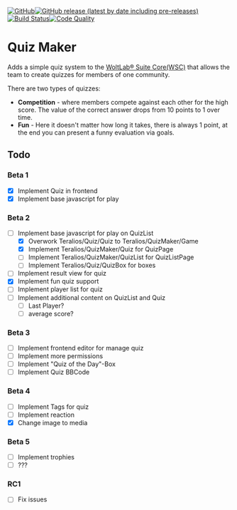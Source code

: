 [![GitHub](https://img.shields.io/github/license/Teralios/QuizMaker?style=flat-square)](https://www.gnu.org/licenses/gpl-3.0.txt)[![GitHub release (latest by date including pre-releases)](https://img.shields.io/github/v/release/teralios/QuizMaker?include_prereleases&style=flat-square)](https://github.com/Teralios/QuizMaker/releases)[![Build Status](https://img.shields.io/travis/Teralios/QuizMaker.svg?style=flat-square)](https://travis-ci.org/Teralios/QuizMaker)[![Code Quality](https://img.shields.io/scrutinizer/g/Teralios/QuizMaker.svg?style=flat-square)](https://scrutinizer-ci.com/g/Teralios/QuizMaker/)
# Quiz Maker
Adds a simple quiz system to the [WoltLab® Suite Core(WSC)](https://www.woltlab.com/features/) that allows the team to create quizzes for members of one community.

There are two types of quizzes:
  * __Competition__ - where members compete against each other for the high score. The value of the correct answer drops from 10 points to 1 over time.
  * __Fun__ - Here it doesn't matter how long it takes, there is always 1 point, at the end you can present a funny evaluation via goals.

## Todo
### Beta 1
  - [x] Implement Quiz in frontend
  - [x] Implement base javascript for play

### Beta 2
  - [ ] Implement base javascript for play on QuizList
    - [x] Overwork Teralios/Quiz/Quiz to Teralios/QuizMaker/Game
    - [x] Implement Teralios/QuizMaker/Quiz for QuizPage
    - [ ] Implement Teralios/QuizMaker/QuizList for QuizListPage
    - [ ] Implement Teralios/Quiz/QuizBox for boxes
  - [ ] Implement result view for quiz
  - [x] Implement fun quiz support
  - [ ] Implement player list for quiz
  - [ ] Implement additional content on QuizList and Quiz
    - [ ] Last Player?
    - [ ] average score?

### Beta 3
  - [ ] Implement frontend editor for manage quiz
  - [ ] Implement more permissions
  - [ ] Implement "Quiz of the Day"-Box
  - [ ] Implement Quiz BBCode

### Beta 4
  - [ ] Implement Tags for quiz
  - [ ] Implement reaction
  - [x] Change image to media

### Beta 5
  - [ ] Implement trophies
  - [ ] ???
 
### RC1
  - [ ] Fix issues